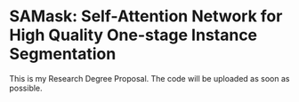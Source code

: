 # SAMask: Self-Attention Network for High Quality One-stage  Instance Segmentation
This is my Research Degree Proposal. The code will be uploaded as soon as possible.
